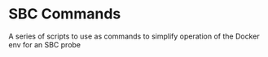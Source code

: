 # SBC Commands

A series of scripts to use as commands to simplify operation of the Docker env for an SBC probe



